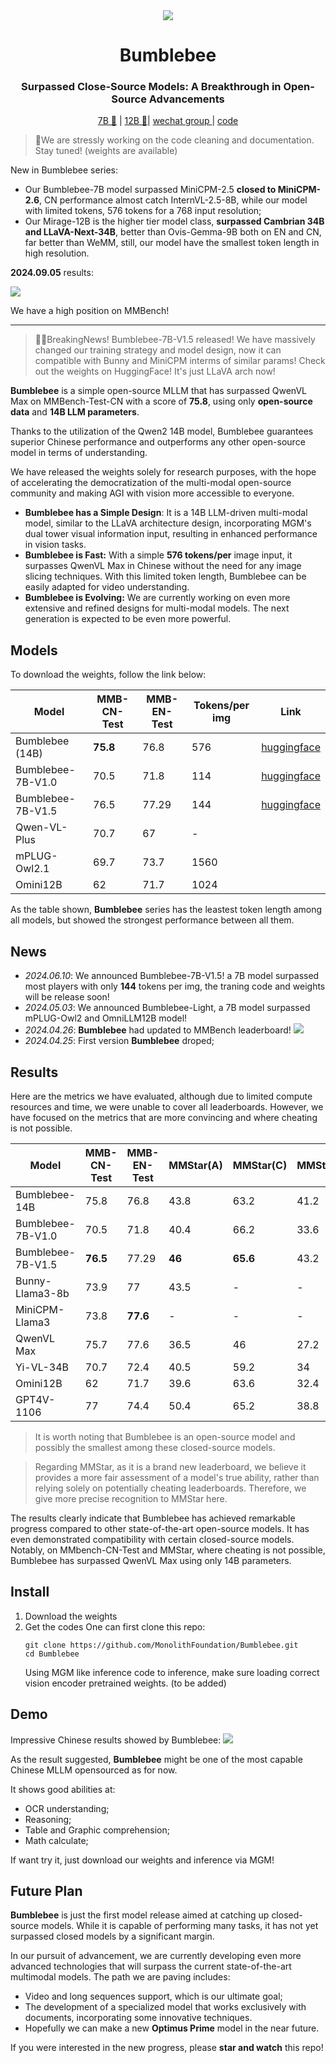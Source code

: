 <div align="center">
<img src="assets/a.png" />
<h1>Bumblebee</h1>
<h3>Surpassed Close-Source Models: A Breakthrough in Open-Source Advancements</h3>
<p align="center">
    <a href="https://huggingface.co/MonolithFoundation/Bumblebee">7B 🤗</a> | <a href="https://huggingface.co/MonolithFoundation/Mirage-12B">12B 🤗</a>| <a href="https://github.com/MonolithFoundation/Bumblebee/issues/1"> wechat group </a> | <a href="https://github.com/MonolithFoundation/Bumblebee"> code </a>
</p>

</div>

> 👷We are stressly working on the code cleaning and documentation. Stay tuned! (weights are available)

New in Bumblebee series:

- Our Bumblebee-7B model surpassed MiniCPM-2.5 **closed to MiniCPM-2.6**, CN performance almost catch InternVL-2.5-8B, while our model with limited tokens, 576 tokens for a 768 input resolution;
- Our Mirage-12B is the higher tier model class, **surpassed Cambrian 34B and LLaVA-Next-34B**, better than Ovis-Gemma-9B both on EN and CN, far better than WeMM, still, our model have the smallest token length in high resolution.

**2024.09.05** results:

![](assets/8_20_11_16_Tuji_20240908_201103.2894.png)

We have a high position on MMBench!



----------------------

> 🎉🎉BreakingNews! Bumblebee-7B-V1.5 released! We have massively changed our training strategy and model design, now it can compatible with Bunny and MiniCPM interms of similar params! Check out the weights on HuggingFace! It's just LLaVA arch now! 

**Bumblebee** is a simple open-source MLLM that has surpassed QwenVL Max on MMBench-Test-CN with a score of **75.8**, using only **open-source data** and **14B LLM parameters**.

Thanks to the utilization of the Qwen2 14B model, Bumblebee guarantees superior Chinese performance and outperforms any other open-source model in terms of understanding.

We have released the weights solely for research purposes, with the hope of accelerating the democratization of the multi-modal open-source community and making AGI with vision more accessible to everyone.

- **Bumblebee has a Simple Design**: It is a 14B LLM-driven multi-modal model, similar to the LLaVA architecture design, incorporating MGM's dual tower visual information input, resulting in enhanced performance in vision tasks.
- **Bumblebee is Fast:** With a simple **576 tokens/per** image input, it surpasses QwenVL Max in Chinese without the need for any image slicing techniques. With this limited token length, Bumblebee can be easily adapted for video understanding.
- **Bumblebee is Evolving:** We are currently working on even more extensive and refined designs for multi-modal models. The next generation is expected to be even more powerful.

## Models

To download the weights, follow the link below:

| Model             | MMB-CN-Test | MMB-EN-Test | Tokens/per img | Link                                                                       |
| ----------------- | ----------- | ----------- | -------------- | -------------------------------------------------------------------------- |
| Bumblebee (14B)   | **75.8**    | 76.8        | 576            | [huggingface](https://huggingface.co/MonolithFoundation/Bumblebee)         |
| Bumblebee-7B-V1.0 | 70.5        | 71.8        | 114            | [huggingface](https://huggingface.co/MonolithFoundation/Bumblebee-Light)   |
| Bumblebee-7B-V1.5 | 76.5        | 77.29       | 144            | [huggingface](https://huggingface.co/MonolithFoundation/Bumblebee-7B-V1.5) |
| Qwen-VL-Plus      | 70.7        | 67          | -              |                                                                            |
| mPLUG-Owl2.1      | 69.7        | 73.7        | 1560           |                                                                            |
| Omini12B          | 62          | 71.7        | 1024           |                                                                            |

As the table shown, **Bumblebee** series has the leastest token length among all models, but showed the strongest performance between all them.

## News

- _2024.06.10_: We announced Bumblebee-7B-V1.5! a 7B model surpassed most players with only **144** tokens per img, the traning code and weights will be release soon!
- _2024.05.03_: We announced Bumblebee-Light, a 7B model surpassed mPLUG-Owl2 and OmniLLM12B model!
- _2024.04.26_: **Bumblebee** had updated to MMBench leaderboard!
  ![](assets/board.jpg)
- _2024.04.25_: First version **Bumblebee** droped;

## Results

Here are the metrics we have evaluated, although due to limited compute resources and time, we were unable to cover all leaderboards. However, we have focused on the metrics that are more convincing and where cheating is not possible.

| Model             | MMB-CN-Test | MMB-EN-Test | MMStar(A) | MMStar(C) | MMStar(F) |
| ----------------- | ----------- | ----------- | --------- | --------- | --------- |
| Bumblebee-14B     | 75.8        | 76.8        | 43.8      | 63.2      | 41.2      |
| Bumblebee-7B-V1.0 | 70.5        | 71.8        | 40.4      | 66.2      | 33.6      |
| Bumblebee-7B-V1.5 | **76.5**    | 77.29       | **46**    | **65.6**  | 43.2      |
| Bunny-Llama3-8b   | 73.9        | 77          | 43.5      | -         | -         |
| MiniCPM-Llama3    | 73.8        | **77.6**    | -         | -         | -         |
| QwenVL Max        | 75.7        | 77.6        | 36.5      | 46        | 27.2      |
| Yi-VL-34B         | 70.7        | 72.4        | 40.5      | 59.2      | 34        |
| Omini12B          | 62          | 71.7        | 39.6      | 63.6      | 32.4      |
| GPT4V-1106        | 77          | 74.4        | 50.4      | 65.2      | 38.8      |

> It is worth noting that Bumblebee is an open-source model and possibly the smallest among these closed-source models.

> Regarding MMStar, as it is a brand new leaderboard, we believe it provides a more fair assessment of a model's true ability, rather than relying solely on potentially cheating leaderboards. Therefore, we give more precise recognition to MMStar here.

The results clearly indicate that Bumblebee has achieved remarkable progress compared to other state-of-the-art open-source models. It has even demonstrated compatibility with certain closed-source models. Notably, on MMbench-CN-Test and MMStar, where cheating is not possible, Bumblebee has surpassed QwenVL Max using only 14B parameters.

## Install

1. Download the weights
2. Get the codes
   One can first clone this repo:
   ```
   git clone https://github.com/MonolithFoundation/Bumblebee.git
   cd Bumblebee
   ```
   Using MGM like inference code to inference, make sure loading correct vision encoder pretrained weights. (to be added)

## Demo

Impressive Chinese results showed by Bumblebee:
![](assets/res.webp)

As the result suggested, **Bumblebee** might be one of the most capable Chinese MLLM opensourced as for now.

It shows good abilities at:

- OCR understanding;
- Reasoning;
- Table and Graphic comprehension;
- Math calculate;

If want try it, just download our weights and inference via MGM!

## Future Plan

**Bumblebee** is just the first model release aimed at catching up closed-source models. While it is capable of performing many tasks, it has not yet surpassed closed models by a significant margin.

In our pursuit of advancement, we are currently developing even more advanced technologies that will surpass the current state-of-the-art multimodal models. The path we are paving includes:

- Video and long sequences support, which is our ultimate goal;
- The development of a specialized model that works exclusively with documents, incorporating some innovative techniques.
- Hopefully we can make a new **Optimus Prime** model in the near future.

If you were interested in the new progress, please **star and watch** this repo!
